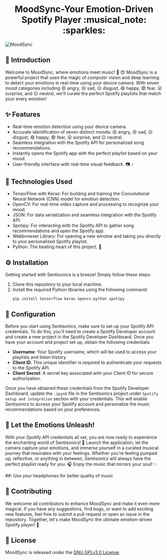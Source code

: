 <h1 align="center">
MoodSync-Your Emotion-Driven Spotify Player :musical_note: :sparkles:
</h1>

<!--[Project Logo](path_to_logo.png) (Optional: Include a logo or relevant image for your project)-->
![MoodSync](https://github.com/Prajjwal-Chauhan/Sentisonics_Your-Emotion-Driven-Spotify-Player/assets/83890311/f8791afe-9d76-45a0-a581-d3b0c0602500)


## :muscle: Introduction

Welcome to MoodSync, where emotions meet music! 🎵 :heart_eyes: MoodSync is a powerful project that uses the magic of computer vision and deep learning to detect your emotions in real-time using your device camera. With seven mood categories including 😡 angry, 😢 sad, 😖 disgust, 😄 happy, 😨 fear, 😲 surprise, and 😐 neutral, we'll curate the perfect Spotify playlists that match your every emotion!

## :sparkles: Features

- Real-time emotion detection using your device camera.
- Accurate identification of seven distinct moods: 😡 angry, 😢 sad, 😖 disgust, 😄 happy, 😨 fear, 😲 surprise, and 😐 neutral.
- Seamless integration with the Spotify API for personalized song recommendations.
- Instantly opens the Spotify app with the perfect playlist based on your mood.
- User-friendly interface with real-time visual feedback. :camera: :notes:

## :rocket: Technologies Used

- TensorFlow with Keras: For building and training the Convolutional Neural Network (CNN) model for emotion detection.
- OpenCV: For real-time video capture and processing to recognize your mood.
- JSON: For data serialization and seamless integration with the Spotify API.
- Spotipy: For interacting with the Spotify API to gather song recommendations and open the Spotify app.
- Webbrowser Library: For opening a new window and taking you directly to your personalized Spotify playlist.
- Python: The beating heart of this project. :snake:

## :gear: Installation

Getting started with Sentisonics is a breeze! Simply follow these steps:

1. Clone this repository to your local machine.
2. Install the required Python libraries using the following command:
   ```
   pip install tensorflow keras opencv-python spotipy
   ```

## :key: Configuration

Before you start using Sentisonics, make sure to set up your Spotify API credentials. To do this, you'll need to create a Spotify Developer account and create a new project in the Spotify Developer Dashboard. Once you have your account and project set up, obtain the following credentials:

- **Username**: Your Spotify username, which will be used to access your playlists and listen history.
- **Client ID**: This unique identifier is required to authenticate your requests to the Spotify API.
- **Client Secret**: A secret key associated with your Client ID for secure authorization.

Once you have obtained these credentials from the Spotify Developer Dashboard, update the `.ipynb` file in the Sentisonics project under `Spotify setup and integration` section with your credentials. This will enable Sentisonics to access your Spotify account and personalize the music recommendations based on your preferences.

## :musical_score: Let the Emotions Unleash!

With your Spotify API credentials all set, you are now ready to experience the enchanting world of Sentisonics! :tada: Launch the application, let the camera capture your emotions, and immerse yourself in a curated musical journey that resonates with your feelings. Whether you're feeling pumped up, reflective, or anything in between, Sentisonics will always have the perfect playlist ready for you. :headphones: Enjoy the music that mirrors your soul! :sparkles:

##: Use your headphones for better quality of music

## :raised_hands: Contributing

We welcome all contributors to enhance MoodSync and make it even more magical. If you have any suggestions, find bugs, or want to add exciting new features, feel free to submit a pull request or open an issue in the repository. Together, let's make MoodSync the ultimate emotion-driven Spotify player! :rocket:

## :page_facing_up: License

MoodSync is released under the [GNU GPLv3.0 License](LICENSE). 
